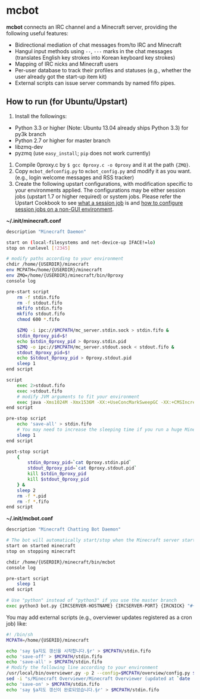 mcbot
=====

**mcbot** connects an IRC channel and a Minecraft server, providing the following useful features:

 - Bidirectional mediation of chat messages from/to IRC and Minecraft
 - Hangul input methods using `--`, `---` marks in the chat messages (translates English key strokes into Korean keyboard key strokes)
 - Mapping of IRC nicks and Minecraft users
 - Per-user database to track their profiles and statuses (e.g., whether the user already got the start-up item kit)
 - External scripts can issue server commands by named fifo pipes.

How to run (for Ubuntu/Upstart)
-------------------------------

1. Install the followings:
 - Python 3.3 or higher (Note: Ubuntu 13.04 already ships Python 3.3) for py3k branch
 - Python 2.7 or higher for master branch
 - libzmq-dev
 - pyzmq (use `easy_install`; `pip` does not work currently)
1. Compile 0proxy.c by `$ gcc 0proxy.c -o 0proxy` and it at the path `{ZMQ}`.
1. Copy `mcbot_defconfig.py` to `mcbot_config.py` and modify it as you want. (e.g., login welcome messages and RSS tracker)
1. Create the following upstart configurations, with modification specific to your environments applied.  The configurations may be either session jobs (upstart 1.7 or higher required) or system jobs.  Please refer the Upstart Cookbook to see [what a session job](http://upstart.ubuntu.com/cookbook/#session-job) is and [how to configure session jobs on a non-GUI environment](http://upstart.ubuntu.com/cookbook/#non-graphical-sessions-ubuntu-specific).

**~/.init/minecraft.conf**
```bash
description "Minecraft Daemon"

start on (local-filesystems and net-device-up IFACE!=lo)
stop on runlevel [!2345]

# modify paths according to your environment
chdir /home/{USERDIR}/minecraft
env MCPATH=/home/{USERDIR}/minecraft
env ZMQ=/home/{USERDIR}/minecraft/bin/0proxy
console log

pre-start script
    rm -f stdin.fifo
    rm -f stdout.fifo
    mkfifo stdin.fifo
    mkfifo stdout.fifo
    chmod 600 *.fifo

    $ZMQ -i ipc://$MCPATH/mc_server.stdin.sock > stdin.fifo &
    stdin_0proxy_pid=$!
    echo $stdin_0proxy_pid > 0proxy.stdin.pid
    $ZMQ -o ipc://$MCPATH/mc_server.stdout.sock < stdout.fifo &
    stdout_0proxy_pid=$!
    echo $stdout_0proxy_pid > 0proxy.stdout.pid
    sleep 1
end script

script
    exec 2>stdout.fifo
    exec >stdout.fifo
    # modify JVM arguments to fit your environment
    exec java -Xms1024M -Xmx1536M -XX:+UseConcMarkSweepGC -XX:+CMSIncrementalPacing -XX:ParallelGCThreads=2 -XX:+AggressiveOpts -Djava.net.preferIPv4Stack=true -Dfile.encoding=1208 -jar minecraft_server.jar nogui < stdin.fifo
end script

pre-stop script
    echo 'save-all' > stdin.fifo
    # You may need to increase the sleeping time if you run a huge Minecraft server.
    sleep 1
end script

post-stop script
    {
        stdin_0proxy_pid=`cat 0proxy.stdin.pid`
        stdout_0proxy_pid=`cat 0proxy.stdout.pid`
        kill $stdin_0proxy_pid
        kill $stdout_0proxy_pid
    } &
    sleep 2
    rm -f *.pid
    rm -f *.fifo
end script
```

**~/.init/mcbot.conf**
```bash
description "Minecraft Chatting Bot Daemon"

# The bot will automatically start/stop when the Minecraft server starts/stops.
start on started minecraft
stop on stopping minecraft

chdir /home/{USERDIR}/minecraft/bin/mcbot
console log

pre-start script
    sleep 1
end script

# Use "python" instead of "python3" if you use the master branch
exec python3 bot.py {IRCSERVER-HOSTNAME} {IRCSERVER-PORT} {IRCNICK} "#{IRCCHANNEL}" ipc\:///home/{USERDIR}/minecraft/mc_server.stdout.sock ipc\:///home/{USERDIR}/minecraft/mc_server.stdin.sock /home/{USERDIR}/minecraft/{WORLDNAME}
```

You may add external scripts (e.g., overviewer updates registered as a cron job) like:

```bash
#! /bin/sh
MCPATH=/home/{USERID}/minecraft

echo 'say §a지도 갱신을 시작합니다.§r' > $MCPATH/stdin.fifo
echo 'save-off' > $MCPATH/stdin.fifo
echo 'save-all' > $MCPATH/stdin.fifo
# Modify the following line according to your environment
/usr/local/bin/overviewer.py -p 2 --config=$MCPATH/overview/config.py $@
sed -i "s/Minecraft Overviewer/Minecraft Overviewer (updated at `date '+%Y-%m-%d %H:%M:%S'`)/" $MCPATH/overview/index.html
echo 'save-on' > $MCPATH/stdin.fifo
echo 'say §a지도 갱신이 완료되었습니다.§r' > $MCPATH/stdin.fifo
```
